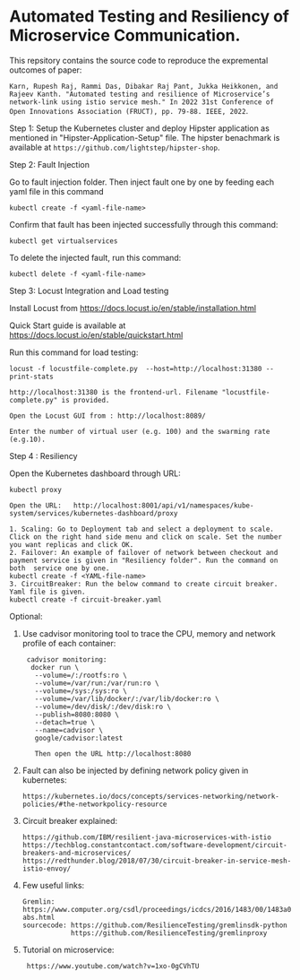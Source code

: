 # Automated Testing and Resiliency of Microservice Communication.

This repsitory contains the source code to reproduce the expremental outcomes of paper:

`Karn, Rupesh Raj, Rammi Das, Dibakar Raj Pant, Jukka Heikkonen, and Rajeev Kanth. "Automated testing and resilience of Microservice’s network-link using istio service mesh." In 2022 31st Conference of Open Innovations Association (FRUCT), pp. 79-88. IEEE, 2022`.

Step 1: Setup the Kubernetes cluster and deploy Hipster application as mentioned in "Hipster-Application-Setup" file. The hipster benachmark is available at `https://github.com/lightstep/hipster-shop`.

Step 2: Fault Injection

Go to fault injection folder. Then inject fault one by one by feeding each yaml file in this command
    
    kubectl create -f <yaml-file-name>
 
Confirm that fault has been injected successfully through this command:
    
    kubectl get virtualservices
    
To delete the injected fault, run this command:

    kubectl delete -f <yaml-file-name>
Step 3: Locust Integration and Load testing

Install Locust from https://docs.locust.io/en/stable/installation.html

Quick Start guide is available at https://docs.locust.io/en/stable/quickstart.html 

Run this command for load testing:

    locust -f locustfile-complete.py  --host=http://localhost:31380 --print-stats

    http://localhost:31380 is the frontend-url. Filename "locustfile-complete.py" is provided.
    
    Open the Locust GUI from : http://localhost:8089/ 
    
    Enter the number of virtual user (e.g. 100) and the swarming rate (e.g.10).  

Step 4 : Resiliency

Open the Kubernetes dashboard through URL:
   
    kubectl proxy
    
    Open the URL:   http://localhost:8001/api/v1/namespaces/kube-system/services/kubernetes-dashboard/proxy 
    
    1. Scaling: Go to Deployment tab and select a deployment to scale. Click on the right hand side menu and click on scale. Set the number you want replicas and click OK.
    2. Failover: An example of failover of network between checkout and payment service is given in "Resiliency folder". Run the command on both  service one by one. 
    kubectl create -f <YAML-file-name>
    3. CircuitBreaker: Run the below command to create circuit breaker. Yaml file is given.
    kubectl create -f circuit-breaker.yaml


Optional:

1. Use cadvisor monitoring tool to trace the CPU, memory and network profile of each container:
    
        cadvisor monitoring:
         docker run \
          --volume=/:/rootfs:ro \
          --volume=/var/run:/var/run:ro \
          --volume=/sys:/sys:ro \
          --volume=/var/lib/docker/:/var/lib/docker:ro \
          --volume=/dev/disk/:/dev/disk:ro \
          --publish=8080:8080 \
          --detach=true \
          --name=cadvisor \
          google/cadvisor:latest
          
          Then open the URL http://localhost:8080 
          
 2. Fault can also be injected by defining network policy given in kubernetes: 
 
        https://kubernetes.io/docs/concepts/services-networking/network-policies/#the-networkpolicy-resource
 
 3. Circuit breaker explained:
        
        https://github.com/IBM/resilient-java-microservices-with-istio
        https://techblog.constantcontact.com/software-development/circuit-breakers-and-microservices/
        https://redthunder.blog/2018/07/30/circuit-breaker-in-service-mesh-istio-envoy/
  
 4. Few useful links:
        
        Gremlin: https://www.computer.org/csdl/proceedings/icdcs/2016/1483/00/1483a057-abs.html
        sourcecode: https://github.com/ResilienceTesting/gremlinsdk-python
                    https://github.com/ResilienceTesting/gremlinproxy
                    
5. Tutorial on microservice:

        https://www.youtube.com/watch?v=1xo-0gCVhTU
